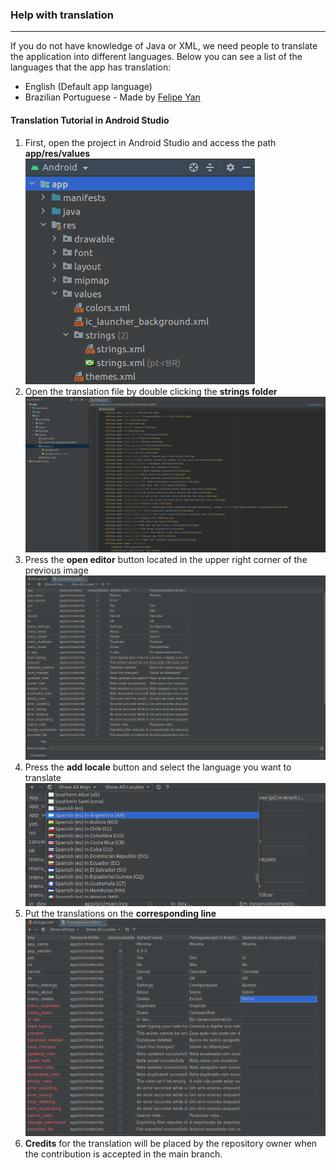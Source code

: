 ### Help with translation ###
***

If you do not have knowledge of Java or XML, we need people to translate the application into different languages. Below you can see a list of the languages ​​that the app has translation:

* English (Default app language)
* Brazilian Portuguese - Made by [Felipe Yan](https://github.com/felipeyan)

#### Translation Tutorial in Android Studio ####
1. First, open the project in Android Studio and access the path **app/res/values**  
![Values ​​folder in the project](https://github.com/felipeyan/Minima/blob/main/resources/translation/1-string-path.png?raw=true)  
2. Open the translation file by double clicking the **strings folder**  
![Open the strings folder](https://github.com/felipeyan/Minima/blob/main/resources/translation/2-string-file.png?raw=true)  
3. Press the **open editor** button located in the upper right corner of the previous image  
![Translation editor view](https://github.com/felipeyan/Minima/blob/main/resources/translation/3-translation-editor.png?raw=true)  
4. Press the **add locale** button and select the language you want to translate  
![Choosing the language](https://github.com/felipeyan/Minima/blob/main/resources/translation/4-add-locale.png?raw=true)  
5. Put the translations on the **corresponding line**  
![Translation fields](https://github.com/felipeyan/Minima/blob/main/resources/translation/5-fields.png?raw=true)  
6. **Credits** for the translation will be placed by the repository owner when the contribution is accepted in the main branch.  